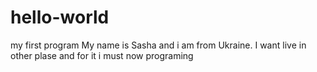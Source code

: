 # hello-world
my first program
My name is Sasha and i am from Ukraine. I want live in other plase and for it i must now programing
